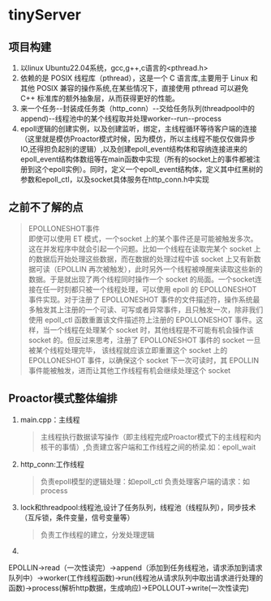 # tinyServer
## 项目构建
1. 以linux Ubuntu22.04系统，gcc,g++,c语言的<pthread.h>
2. 依赖的是 POSIX 线程库（pthread），这是一个 C 语言库,主要用于 Linux 和其他 POSIX 兼容的操作系统,在某些情况下，直接使用 pthread 可以避免 C++ 标准库的额外抽象层，从而获得更好的性能。
3. 来一个任务--封装成任务类（http_conn）--交给任务队列(threadpool中的append)--线程池中的某个线程取并处理worker--run--process
4. epoll逻辑的创建实例，以及创建监听，绑定，主线程循环等待客户端的连接（这里就是模仿Proactor模式时候，因为模仿，所以主线程不能仅仅做异步IO,还得担负起别的逻辑）,以及创建epoll_event结构体和容纳连接进来的epoll_event结构体数组等在main函数中实现（所有的socket上的事件都被注册到这个epoll实例）。同时，定义一个epoll_event结构体，定义其中红黑树的参数和epoll_ctl，以及socket具体服务在http_conn.h中实现

## 之前不了解的点
> EPOLLONESHOT事件  
即使可以使用 ET 模式，一个socket 上的某个事件还是可能被触发多次。这在并发程序中就会引起一个问题。比如一个线程在读取完某个 socket 上的数据后开始处理这些数据，而在数据的处理过程中该 socket 上又有新数据可读（EPOLLIN 再次被触发），此时另外一个线程被唤醒来读取这些新的数据。于是就出现了两个线程同时操作一个 socket 的局面。一个socket连接在任一时刻都只被一个线程处理，可以使用 epoll 的 EPOLLONESHOT 事件实现。对于注册了 EPOLLONESHOT 事件的文件描述符，操作系统最多触发其上注册的一个可读、可写或者异常事件，且只触发一次，除非我们使用 epoll_ctl 函数重置该文件描述符上注册的 EPOLLONESHOT 事件。这样，当一个线程在处理某个 socket 时，其他线程是不可能有机会操作该 socket 的。但反过来思考，注册了 EPOLLONESHOT 事件的 socket 一旦被某个线程处理完毕， 该线程就应该立即重置这个 socket 上的 EPOLLONESHOT 事件，以确保这个 socket 下一次可读时，其 EPOLLIN 事件能被触发，进而让其他工作线程有机会继续处理这个 socket

## Proactor模式整体编排
1. main.cpp：主线程
   > 主线程执行数据读写操作（即主线程完成Proactor模式下的主线程和内核干的事情）,负责建立客户端和工作线程之间的桥梁.如：epoll_wait
2. http_conn:工作线程
   > 负责epoll模型的逻辑处理：如epoll_ctl
   > 负责处理客户端的请求：如process
3. lock和threadpool:线程池,设计了任务队列，线程池（线程队列），同步技术（互斥锁，条件变量，信号变量等）
   > 负责工作线程的建立，分发处理逻辑
4. 
EPOLLIN->read（一次性读完）->append（添加到任务线程池，请求添加到请求队列中）->worker(工作线程函数)->run(线程池从请求队列中取出请求进行处理的函数)->process(解析http数据，生成响应)->EPOLLOUT->write(一次性读完)
